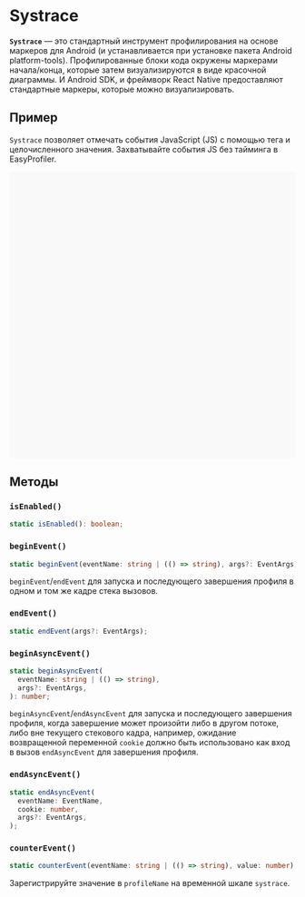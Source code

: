 # Systrace

**`Systrace`** — это стандартный инструмент профилирования на основе маркеров для Android (и устанавливается при установке пакета Android platform-tools). Профилированные блоки кода окружены маркерами начала/конца, которые затем визуализируются в виде красочной диаграммы. И Android SDK, и фреймворк React Native предоставляют стандартные маркеры, которые можно визуализировать.

## Пример

`Systrace` позволяет отмечать события JavaScript (JS) с помощью тега и целочисленного значения. Захватывайте события JS без тайминга в EasyProfiler.

<div data-snack-id="@bndby/systrace-example" data-snack-platform="web" data-snack-preview="true" data-snack-theme="light" style="overflow:hidden;background:#F9F9F9;border:1px solid var(--color-border);border-radius:4px;height:505px;width:100%"></div>

## Методы

### `isEnabled()`

```ts
static isEnabled(): boolean;
```

### `beginEvent()`

```ts
static beginEvent(eventName: string | (() => string), args?: EventArgs);
```

`beginEvent`/`endEvent` для запуска и последующего завершения профиля в одном и том же кадре стека вызовов.

### `endEvent()`

```ts
static endEvent(args?: EventArgs);
```

### `beginAsyncEvent()`

```ts
static beginAsyncEvent(
  eventName: string | (() => string),
  args?: EventArgs,
): number;
```

`beginAsyncEvent`/`endAsyncEvent` для запуска и последующего завершения профиля, когда завершение может произойти либо в другом потоке, либо вне текущего стекового кадра, например, ожидание возвращенной переменной `cookie` должно быть использовано как вход в вызов `endAsyncEvent` для завершения профиля.

### `endAsyncEvent()`

```ts
static endAsyncEvent(
  eventName: EventName,
  cookie: number,
  args?: EventArgs,
);
```

### `counterEvent()`

```ts
static counterEvent(eventName: string | (() => string), value: number);
```

Зарегистрируйте значение в `profileName` на временной шкале `systrace`.
